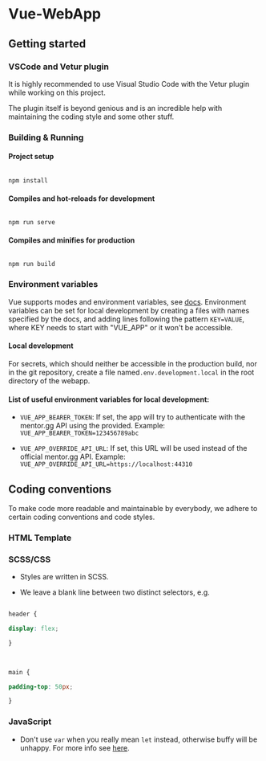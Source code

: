 
# Vue-WebApp

  

## Getting started

  

### VSCode and Vetur plugin

It is highly recommended to use Visual Studio Code with the Vetur plugin while working on this project.

The plugin itself is beyond genious and is an incredible help with maintaining the coding style and some other stuff.

### Building & Running

#### Project setup

```

npm install

```

  

#### Compiles and hot-reloads for development

```

npm run serve

```

  

#### Compiles and minifies for production

```

npm run build

```

### Environment variables

Vue supports modes and environment variables, see [docs]("https://cli.vuejs.org/guide/mode-and-env.html").
Environment variables can be set for local development by creating a files with names specified by the docs, and adding lines following the pattern `KEY=VALUE`, where KEY needs to start with "VUE_APP" or it won't be accessible.

#### Local development

For secrets, which should neither be accessible in the production build, nor in the git repository, create a file named`.env.development.local` in the root directory of the webapp.

#### List of useful environment variables for local development:
- `VUE_APP_BEARER_TOKEN`:  If set, the app will try to authenticate with the mentor.gg API using the provided. 
Example:  `VUE_APP_BEARER_TOKEN=123456789abc`

- `VUE_APP_OVERRIDE_API_URL`: If set, this URL will be used instead of the official mentor.gg API.
Example: `VUE_APP_OVERRIDE_API_URL=https://localhost:44310`




## Coding conventions

To make code more readable and maintainable by everybody, we adhere to certain coding conventions and code styles.

  

### HTML Template

  

### SCSS/CSS

- Styles are written in SCSS.

- We leave a blank line between two distinct selectors, e.g.

```scss

header {

display: flex;

}

  

main {

padding-top: 50px;

}

```

  

### JavaScript

- Don't use `var` when you really mean `let` instead, otherwise buffy will be unhappy. For more info see [here](https://stackoverflow.com/questions/762011/whats-the-difference-between-using-let-and-var).